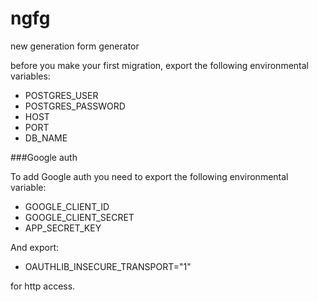 # ngfg
new generation form generator

before you make your first migration, export the following environmental variables:
- POSTGRES_USER
- POSTGRES_PASSWORD
- HOST
- PORT
- DB_NAME

###Google auth

To add Google auth you need to export the following environmental variable:
 - GOOGLE_CLIENT_ID
 - GOOGLE_CLIENT_SECRET
 - APP_SECRET_KEY

And export:
- OAUTHLIB_INSECURE_TRANSPORT="1"

for http access.
